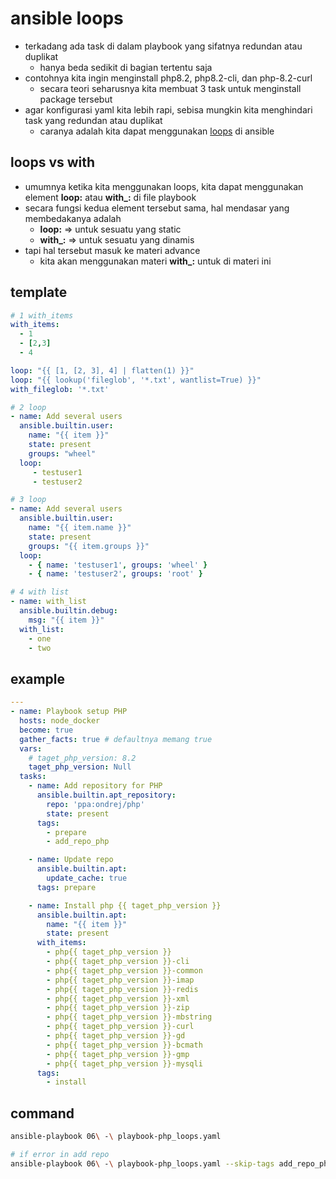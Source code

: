 # ansible loops
- terkadang ada task di dalam playbook yang sifatnya redundan atau duplikat
  - hanya beda sedikit di bagian tertentu saja
- contohnya kita ingin menginstall php8.2, php8.2-cli, dan php-8.2-curl
  - secara teori seharusnya kita membuat 3 task untuk menginstall package tersebut
- agar konfigurasi yaml kita lebih rapi, sebisa mungkin kita menghindari task yang redundan atau duplikat 
  - caranya adalah kita dapat menggunakan [loops](https://docs.ansible.com/ansible/latest/playbook_guide/playbooks_loops.html) di ansible

## loops vs with
- umumnya ketika kita menggunakan loops, kita dapat menggunakan element **loop:** atau **with_<lookup>:** di file playbook
- secara fungsi kedua element tersebut sama, hal mendasar yang membedakanya adalah
  - **loop:** => untuk sesuatu yang static
  - **with_<lookup>:** => untuk sesuatu yang dinamis
- tapi hal tersebut masuk ke materi advance
  - kita akan menggunakan materi **with_<lookup>:** untuk di materi ini

## template
```yaml
# 1 with_items
with_items:
  - 1
  - [2,3]
  - 4

loop: "{{ [1, [2, 3], 4] | flatten(1) }}"
loop: "{{ lookup('fileglob', '*.txt', wantlist=True) }}"
with_fileglob: '*.txt'

# 2 loop
- name: Add several users
  ansible.builtin.user:
    name: "{{ item }}"
    state: present
    groups: "wheel"
  loop:
     - testuser1
     - testuser2

# 3 loop
- name: Add several users
  ansible.builtin.user:
    name: "{{ item.name }}"
    state: present
    groups: "{{ item.groups }}"
  loop:
    - { name: 'testuser1', groups: 'wheel' }
    - { name: 'testuser2', groups: 'root' }

# 4 with list
- name: with_list
  ansible.builtin.debug:
    msg: "{{ item }}"
  with_list:
    - one
    - two
``` 

## example
```yaml
---
- name: Playbook setup PHP
  hosts: node_docker
  become: true
  gather_facts: true # defaultnya memang true
  vars:
    # taget_php_version: 8.2
    taget_php_version: Null
  tasks:
    - name: Add repository for PHP
      ansible.builtin.apt_repository:
        repo: 'ppa:ondrej/php'
        state: present
      tags:
        - prepare
        - add_repo_php

    - name: Update repo
      ansible.builtin.apt:
        update_cache: true
      tags: prepare

    - name: Install php {{ taget_php_version }}
      ansible.builtin.apt:
        name: "{{ item }}"
        state: present
      with_items:
        - php{{ taget_php_version }}
        - php{{ taget_php_version }}-cli
        - php{{ taget_php_version }}-common
        - php{{ taget_php_version }}-imap
        - php{{ taget_php_version }}-redis
        - php{{ taget_php_version }}-xml
        - php{{ taget_php_version }}-zip
        - php{{ taget_php_version }}-mbstring
        - php{{ taget_php_version }}-curl
        - php{{ taget_php_version }}-gd
        - php{{ taget_php_version }}-bcmath
        - php{{ taget_php_version }}-gmp
        - php{{ taget_php_version }}-mysqli
      tags:
        - install
```

## command
```bash
ansible-playbook 06\ -\ playbook-php_loops.yaml

# if error in add repo
ansible-playbook 06\ -\ playbook-php_loops.yaml --skip-tags add_repo_php
```